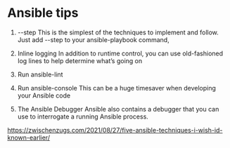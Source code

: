# Ansible tips

1) --step
This is the simplest of the techniques to implement and follow. Just add --step to your ansible-playbook command,

2) Inline logging
In addition to runtime control, you can use old-fashioned log lines to help determine what’s going on

3) Run ansible-lint

4) Run ansible-console
This can be a huge timesaver when developing your Ansible code

5) The Ansible Debugger
Ansible also contains a debugger that you can use to interrogate a running Ansible process.

<https://zwischenzugs.com/2021/08/27/five-ansible-techniques-i-wish-id-known-earlier/>
